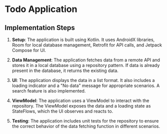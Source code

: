 # Todo Application

## Implementation Steps

1. **Setup**: The application is built using Kotlin. It uses AndroidX libraries, Room for local database management, Retrofit for API calls, and Jetpack Compose for UI.

2. **Data Management**: The application fetches data from a remote API and stores it in a local database using a repository pattern. If data is already present in the database, it returns the existing data.

3. **UI**: The application displays the data in a list format. It also includes a loading indicator and a "No data" message for appropriate scenarios. A search feature is also implemented.

4. **ViewModel**: The application uses a ViewModel to interact with the repository. The ViewModel exposes the data and a loading state as StateFlows, which the UI observes and reacts to.

5. **Testing**: The application includes unit tests for the repository to ensure the correct behavior of the data fetching function in different scenarios.